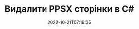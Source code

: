 ---
############################# Static ############################
layout: "auto-gen-merger"
date: 2022-10-21T07:19:35
draft: false
otherformats: pptx rtf tex vdx vsdm vsdx vssm vssx vstm vstx vsx vtx xlam xls xlsb xlsm

############################# Head ############################
head_title: "Видалити сторінки PPSX у C#"
head_description: "Вилучіть або видаліть одну сторінку чи колекцію сторінок із файлу PPSX у C#, змінивши порядок сторінок на протилежний за допомогою API об’єднання документів."

############################# Header ############################
title: "Видалити PPSX сторінки в C#"
description: "Видаліть сторінки PPSX із кількома рядками коду .NET."
bg_image: "https://cms.admin.containerize.com/templates/aspose/App_Themes/V3/images/bg/header1.png"
bg_overlay: false
button:
    enable: true
    icon: "fas fa-arrow-down"
    label: "Завантажте безкоштовну пробну версію"
    link: "https://downloads.groupdocs.com/merger/net"

############################# SubMenu ############################
submenu:
    enable: true

    left:
        img_alt: "GroupDocs.Merger for .NET"
        image: "https://cms.admin.containerize.com/templates/groupdocs/images/product-logos/90x90-noborder/groupdocs-merger-net.png"
        product: "GroupDocs.Merger"
        platform: ".NET"

    middle:
        button:

            # button loop
            - link: "https://apireference.groupdocs.com/merger/net"
              text: "Довідник API"

            # button loop
            - link: "https://github.com/groupdocs-merger"
              text: "Приклади коду"

            # button loop
            - link: "https://products.groupdocs.app/merger/family"
              text: "Живі демонстрації"

            # button loop
            - link: "https://purchase.groupdocs.com/pricing/merger/net"
              text: "Ціноутворення"

    right:
        link_download: "https://downloads.groupdocs.com/merger"
        link_learn: "https://docs.groupdocs.com/merger/net"
        link_buy: "https://purchase.groupdocs.com"

############################# About ############################
about:
    enable: true
    title: "Про API GroupDocs.Merger for .NET"
    content: |
        [GroupDocs.Merger for .NET](/uk/merger/net/) пропонує просте рішення для безпечного об’єднання та розділення між широким діапазоном форматів документів, включаючи PDF, Microsoft Office (Word, Excel, PowerPoint). , OneNote), OpenDocument, HTML, зображення та багато іншого в програмах .NET. Додавши лише кілька рядків коду, виконайте кілька операцій з документами, наприклад переміщення, видалення, поворот, заміну, вилучення або зміну орієнтації сторінок у документах. API об’єднання документів також підтримує попередній перегляд сторінок документа як зображення для аналізу структури документа, форматування та вмісту на сторінці.
        
        GroupDocs.Merger API є правильним вибором для корпоративних рішень, яким потрібні функції видалення сторінок файлів. Ці API добре підтримуються на всіх основних операційних системах і платформах, включаючи .NET Framework, .NET Standard, .NET Core, Mono.

############################# Steps ############################
steps:
    enable: true
    title_left: "Видалити сторінки файлу PPSX у .NET"
    content_left: |
        [GroupDocs.Merger for .NET](/uk/merger/net/) спрощує розробникам C# видаляти одну чи кілька конкретних сторінок у PPSX файл, виконавши кілька простих кроків.
        
        * Ініціалізуйте **RemoveOptions** номерами сторінок, які потрібно видалити.
        * Створіть новий екземпляр **Merger** і передайте вихідний шлях до документа як параметр конструктора.
        * Викличте **RemovePages** і передайте об’єкт **RemoveOptions**.
        * Викличте **Зберегти** та вкажіть шлях до файлу для збереження отриманого документа.

    title_right: "Системні вимоги"
    content_right: |
        API GroupDocs.Merger for .NET підтримуються на всіх основних платформах і операційних системах. Перш ніж виконувати наведений нижче код, переконайтеся, що у вашій системі встановлено такі передумови.

        * Операційні системи: Microsoft Windows, Linux, MacOS
        * Середовища розробки: Visual Studio, Xamarin, MonoDevelop
        * Каркаси: .NET Framework, .NET Standard, .NET Core, Mono
        * Завантажте останню версію GroupDocs.Merger for .NET з [NuGet](https://www.nuget.org/packages/groupdocs.merger)
         
    code: |
     {{% merger/additional-styles %}}
     {{< merger/code-merger title="Як видалити сторінки файлу PPSX за допомогою прикладу коду C#">}}

        ```csharp    
        // Видаліть сторінки файлу PPSX за допомогою API GroupDocs.Merger
        // Ініціалізувати клас RemoveOptions вибраними номерами сторінок
        RemoveOptions removeOptions = new RemoveOptions(new int[] { 3, 6 });

        // Створення екземпляра злиття з вхідним документом PPSX
        using (Merger merger = new Merger("input.ppsx"))
          {
            // Викличте метод RemovePages і передайте йому об’єкт RemoveOptions
            merger.RemovePages(removeOptions);
    
            // Викличте метод збереження та передайте потрібний шлях до файлу, щоб зберегти вихідний документ
            merger.Save("output.ppsx");
          }
        ```
     {{< /merger/code-merger >}}

############################# Demos ############################
demos:
    enable: true
    title: "Демонстрації в прямому ефірі - видаліть PPSX сторінки онлайн"
    content: |
       Видаліть сторінки файлу PPSX просто зараз, відвідавши веб-сайт [GroupDocs.Merger Live Demos](https://products.groupdocs.app/splitter/remove-pages/ppsx).
       Жива демонстрація має такі переваги.
        
############################# About Formats ############################
about_formats:
    enable: true

############################# More Formats ############################
more_formats:
    enable: true
    title: "Видалення сторінок з інших форматів документів"
    content: |
        .NET API об’єднання та розділення документів для форматів файлів і зображень. Видаліть деякі популярні формати файлів, як зазначено нижче.

############################# Back to top ###############################
back_to_top:
    enable: true
---